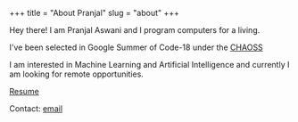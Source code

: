 +++
title = "About Pranjal"
slug = "about"
+++

Hey there! I am Pranjal Aswani and I program computers for a living.

I've been selected in Google Summer of Code-18 under the [CHAOSS](https://chaoss.community/)

I am interested in Machine Learning and Artificial Intelligence and currently I am looking for remote opportunities.

[Resume](https://drive.google.com/open?id=1AZICiZKX5CDhnfkpAL-UjGD58_lMWBjR)

Contact: [email](aswani.pranjal@gmail)